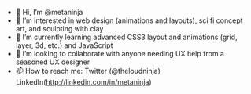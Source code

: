 - 👋 Hi, I’m @metaninja
- 👀 I’m interested in web design (animations and layouts), sci fi concept art, and sculpting with clay
- 🌱 I’m currently learning advanced CSS3 layout and animations (grid, layer, 3d, etc.) and JavaScript
- 💞️ I’m looking to collaborate with anyone needing UX help from a seasoned UX designer
- 📫 How to reach me: Twitter (@theloudninja) LinkedIn(http://linkedin.com/in/metaninja) 

<!---
metaninja/metaninja is a ✨ special ✨ repository because its `README.md` (this file) appears on your GitHub profile.
You can click the Preview link to take a look at your changes.
--->
